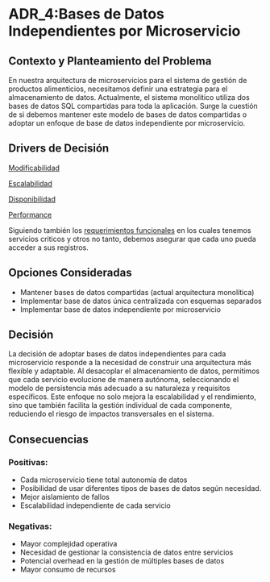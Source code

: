 # ADR_4:Bases de Datos Independientes por Microservicio
## Contexto y Planteamiento del Problema

En nuestra arquitectura de microservicios para el sistema de gestión de productos alimenticios, necesitamos definir una estrategia para el almacenamiento de datos. Actualmente, el sistema monolítico utiliza dos bases de datos SQL compartidas para toda la aplicación. Surge la cuestión de si debemos mantener este modelo de bases de datos compartidas o adoptar un enfoque de base de datos independiente por microservicio.

## Drivers de Decisión
[Modificabilidad](https://github.com/WilliamBarbagallo/TPE-Disenio-Reentrega-Grupo12/blob/main/Atributos%20de%20Calidad.md#modificabilidad)

[Escalabilidad](https://github.com/WilliamBarbagallo/TPE-Disenio-Reentrega-Grupo12/blob/main/Atributos%20de%20Calidad.md#escalabilidad)

[Disponibilidad](https://github.com/WilliamBarbagallo/TPE-Disenio-Reentrega-Grupo12/blob/main/Atributos%20de%20Calidad.md#disponibilidad)

[Performance](https://github.com/WilliamBarbagallo/TPE-Disenio-Reentrega-Grupo12/blob/main/Atributos%20de%20Calidad.md#performance)

Siguiendo también los [requerimientos funcionales](https://github.com/WilliamBarbagallo/TPE-Disenio-Reentrega-Grupo12/blob/main/Requerimientos%20Funcionales.md)
en los cuales tenemos servicios criticos y otros no tanto, debemos asegurar que cada uno pueda acceder a sus registros.  

## Opciones Consideradas
- Mantener bases de datos compartidas (actual arquitectura monolítica)
- Implementar base de datos única centralizada con esquemas separados
- Implementar base de datos independiente por microservicio

## Decisión
La decisión de adoptar bases de datos independientes para cada microservicio responde a la necesidad de construir una arquitectura más flexible y adaptable. Al desacoplar el almacenamiento de datos, permitimos que cada servicio evolucione de manera autónoma, seleccionando el modelo de persistencia más adecuado a su naturaleza y requisitos específicos. Este enfoque no solo mejora la escalabilidad y el rendimiento, sino que también facilita la gestión individual de cada componente, reduciendo el riesgo de impactos transversales en el sistema.

## Consecuencias

### Positivas:
- Cada microservicio tiene total autonomía de datos
- Posibilidad de usar diferentes tipos de bases de datos según necesidad.
- Mejor aislamiento de fallos
- Escalabilidad independiente de cada servicio
  
### Negativas:
- Mayor complejidad operativa
- Necesidad de gestionar la consistencia de datos entre servicios
- Potencial overhead en la gestión de múltiples bases de datos
- Mayor consumo de recursos
